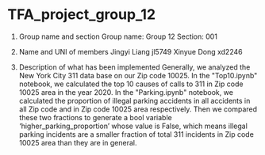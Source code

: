 # TFA_project_group_12
1. Group name and section
Group name: Group 12 
Section: 001

2. Name and UNI of members 
Jingyi Liang jl5749 
Xinyue Dong xd2246

3. Description of what has been implemented
Generally, we analyzed the New York City 311 data base on our Zip code 10025. 
In the "Top10.ipynb" notebook, we calculated the top 10 causes of calls to 311 in Zip code 10025 area in the year 2020.
In the "Parking.ipynb" notebook, we calculated the proportion of illegal parking accidents in all accidents in all Zip code and in Zip code 10025 area respectively. Then we compared these two fractions to generate a bool variable ‘higher_parking_proportion’ whose value is False, which means illegal parking incidents are a smaller fraction of total 311 incidents in Zip code 10025 area than they are in general.
